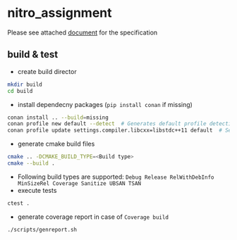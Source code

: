 # nitro_assignment

Please see attached [document](spec.pdf) for the specification

## build & test
* create build director
```bash
mkdir build
cd build
```
* install dependecny packages (`pip install conan` if missing)
```bash
conan install .. --build=missing
conan profile new default --detect  # Generates default profile detecting GCC and sets old ABI
conan profile update settings.compiler.libcxx=libstdc++11 default  # Sets libcxx to C++11 ABI
```

* generate cmake build files
```bash
cmake .. -DCMAKE_BUILD_TYPE=<Build type>
cmake --build .
```
* Following build types are supported: `Debug Release RelWithDebInfo MinSizeRel Coverage Sanitize UBSAN TSAN`
* execute tests
```bash
ctest .
```
* generate coverage report in case of `Coverage build`
```bash
./scripts/genreport.sh
```